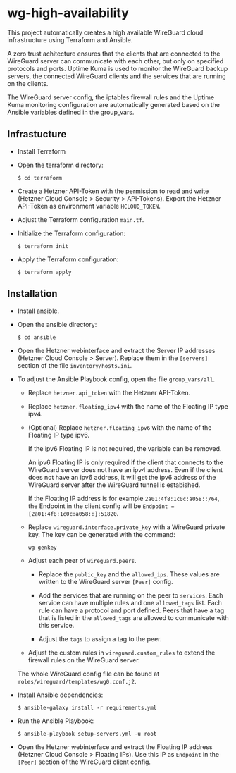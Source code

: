 # wg-high-availability

This project automatically creates a high available WireGuard cloud infrastructure using Terraform and Ansible.

A zero trust achitecture ensures that the clients that are connected to the WireGuard server can communicate with each other, but only on specified protocols and ports.
Uptime Kuma is used to monitor the WireGuard backup servers, the connected WireGuard clients and the services that are running on the clients.

The WireGuard server config, the iptables firewall rules and the Uptime Kuma monitoring configuration are automatically generated based on the Ansible variables defined in the group_vars.


## Infrastucture
- Install Terraform

- Open the terraform directory:
  ```shell
  $ cd terraform
  ```

- Create a Hetzner API-Token with the permission to read and write (Hetzner Cloud Console > Security > API-Tokens).
  Export the Hetzner API-Token as environment variable `HCLOUD_TOKEN`.

- Adjust the Terraform configuration `main.tf`.

- Initialize the Terraform configuration:
  ```shell
  $ terraform init
  ```

- Apply the Terraform configuration:
  ```shell
  $ terraform apply
  ```


## Installation
- Install ansible.

- Open the ansible directory:
  ```shell
  $ cd ansible
  ```

- Open the Hetzner webinterface and extract the Server IP addresses (Hetzner Cloud Console > Server).
  Replace them in the `[servers]` section of the file `inventory/hosts.ini`.

- To adjust the Ansible Playbook config, open the file `group_vars/all`.
  - Replace `hetzner.api_token` with the Hetzner API-Token.

  - Replace `hetzner.floating_ipv4` with the name of the Floating IP type ipv4.
  
  - (Optional) Replace `hetzner.floating_ipv6` with the name of the Floating IP type ipv6.
    
    If the ipv6 Floating IP is not required, the variable can be removed.
    
    An ipv6 Floating IP is only required if the client that connects to the WireGuard server does not have an ipv4 address.
    Even if the client does not have an ipv6 address, it will get the ipv6 address of the WireGuard server after the WireGuard tunnel is estabished.
    
    If the Floating IP address is for example `2a01:4f8:1c0c:a058::/64`, the Endpoint in the client config will be `Endpoint = [2a01:4f8:1c0c:a058::]:51820`.
  
  - Replace `wireguard.interface.private_key` with a WireGuard private key.
    The key can be generated with the command:
    ```shell
    wg genkey
    ```
  
  - Adjust each peer of `wireguard.peers`.
    - Replace the `public_key` and the `allowed_ips`.
      These values are written to the WireGuard server `[Peer]` config.
  
    - Add the services that are running on the peer to `services`.
      Each service can have multiple rules and one `allowed_tags` list.
      Each rule can have a protocol and port defined.
      Peers that have a tag that is listed in the `allowed_tags` are allowed to communicate with this service.
  
    - Adjust the `tags` to assign a tag to the peer.
  
  - Adjust the custom rules in `wireguard.custom_rules` to extend the firewall rules on the WireGuard server.
  
  The whole WireGuard config file can be found at `roles/wireguard/templates/wg0.conf.j2`.

- Install Ansible dependencies:
  ```shell
  $ ansible-galaxy install -r requirements.yml
  ```

- Run the Ansible Playbook:
  ```shell
  $ ansible-playbook setup-servers.yml -u root
  ```

- Open the Hetzner webinterface and extract the Floating IP address (Hetzner Cloud Console > Floating IPs).
  Use this IP as `Endpoint` in the `[Peer]` section of the WireGuard client config.
